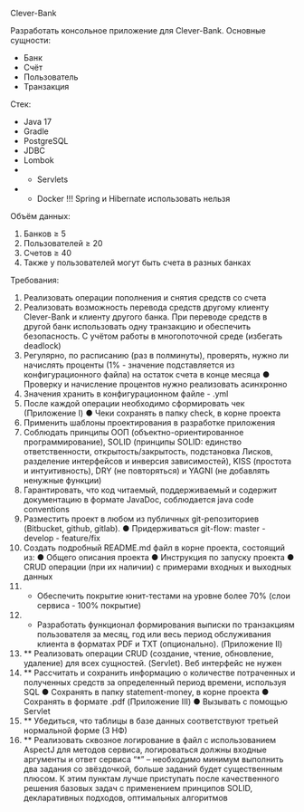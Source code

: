 Clever-Bank

Разработать консольное приложение для Clever-Bank.
Основные сущности:
- Банк
- Счёт
- Пользователь
- Транзакция

Стек:
- Java 17
- Gradle
- PostgreSQL
- JDBC
- Lombok
- * Servlets
- * Docker
!!! Spring и Hibernate использовать нельзя

Объём данных:
1. Банков ≥ 5
2. Пользователей ≥ 20
3. Счетов ≥ 40
4. Также у пользователей могут быть счета в разных банках

Требования:
1. Реализовать операции пополнения и снятия средств со счета
2. Реализовать возможность перевода средств другому клиенту Clever-Bank и
клиенту другого банка. При переводе средств в другой банк использовать одну
транзакцию и обеспечить безопасность. С учётом работы в многопоточной среде
(избегать deadlock)
3. Регулярно, по расписанию (раз в полминуты), проверять, нужно ли начислять
проценты (1% - значение подставляется из конфигурационного файла) на остаток
счета в конце месяца
● Проверку и начисление процентов нужно реализовать асинхронно
4. Значения хранить в конфигурационном файле - .yml
5. После каждой операции необходимо сформировать чек (Приложение Ⅰ)
● Чеки сохранять в папку check, в корне проекта
6. Применить шаблоны проектирования в разработке приложения
7. Соблюдать принципы ООП (объектно-ориентированное программирование), SOLID
(принципы SOLID: единство ответственности, открытость/закрытость, подстановка
Лисков, разделение интерфейсов и инверсия зависимостей), KISS (простота и
интуитивность), DRY (не повторяться) и YAGNI (не добавлять ненужные функции)
8. Гарантировать, что код читаемый, поддерживаемый и содержит документацию в
формате JavaDoc, соблюдается java code conventions
9. Разместить проект в любом из публичных git-репозиториев (Bitbucket, github, gitlab).
● Придерживаться git-flow: master - develop - feature/fix
10. Создать подробный README.md файл в корне проекта, состоящий из:
● Общего описания проекта
● Инструкция по запуску проекта
● CRUD операции (при их наличии) с примерами входных и выходных
данных
11. * Обеспечить покрытие юнит-тестами на уровне более 70% (слои сервиса - 100%
покрытие)
12. * Разработать функционал формирования выписки по транзакциям пользователя за
месяц, год или весь период обслуживания клиента в форматах PDF и TXT
(опционально). (Приложение ⅠⅠ)
13. ** Реализовать операции CRUD (создание, чтение, обновление, удаление) для всех
сущностей. (Servlet). Веб интерфейс не нужен
14. ** Рассчитать и сохранить информацию о количестве потраченных и полученных
средств за определенный период времени, используя SQL
● Сохранять в папку statement-money, в корне проекта
● Сохранять в формате .pdf (Приложение ⅠⅠⅠ)
● Вызывать с помощью Servlet
15. ** Убедиться, что таблицы в базе данных соответствуют третьей нормальной
форме (3 НФ)
16. ** Реализовать сквозное логирование в файл с использованием AspectJ для
методов сервиса, логироваться должны входные аргументы и ответ сервиса
“*” – необходимо минимум выполнить два задания со звёздочкой, больше заданий
будет существенным плюсом. К этим пунктам лучше приступать после
качественного решения базовых задач с применением принципов SOLID,
декларативных подходов, оптимальных алгоритмов
